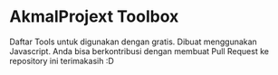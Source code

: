 # AkmalProjext Toolbox
Daftar Tools untuk digunakan dengan gratis. Dibuat menggunakan Javascript. Anda bisa berkontribusi dengan membuat Pull Request ke repository ini terimakasih :D
